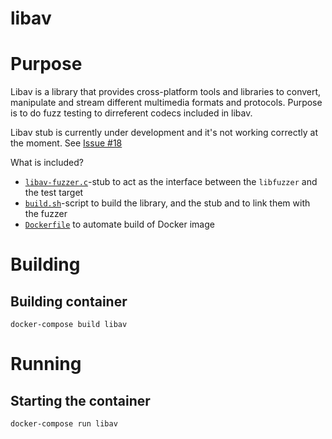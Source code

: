 # libav

# Purpose

Libav is a library that provides cross-platform tools and libraries to convert, manipulate and stream different multimedia formats and protocols. Purpose is to do fuzz testing to dirreferent codecs included in libav.

Libav stub is currently under development and it's not working correctly at the moment. See [Issue #18](https://github.com/ouspg/libfuzzerfication/issues/18)

What is included?

 * [`libav-fuzzer.c`](ImageMagick-fuzzer.c)-stub to act as the interface between the `libfuzzer` and the test target
 * [`build.sh`](build.sh)-script to build the library, and the stub and to link them with the fuzzer
 * [`Dockerfile`](Dockerfile) to automate build of Docker image

# Building

## Building container

```console
docker-compose build libav
```

# Running

## Starting the container

```console
docker-compose run libav
```
